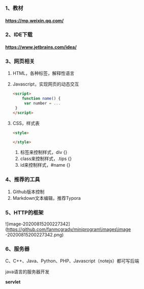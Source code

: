 ### 1、教材

#### https://mp.weixin.qq.com/

### 2、IDE下载

#### https://www.jetbrains.com/idea/

### 3、网页相关

1. HTML，各种标签，解释性语言

2. Javascript，实现网页的动态交互

   ```html
   <script>
       function name() {
   		var number = ...
   	}
   </script>
   ```

   

3. CSS，样式表

   ```html
   <style>
   
   </style>
   ```

   

   1. 标签来控制样式，div {}
   2. class来控制样式，.tips {}
   3. id来控制样式，#name {}

### 4、推荐的工具

1. Github版本控制
2. Markdown文本编辑，推荐Typora

### 5、HTTP的框架

![image-20200815200227342](https://github.com/fanmcgrady/miniprogram\images\image
-20200815200227342.png)

### 6、服务器

C、C++、Java、Python、PHP、Javascript（notejs）都可写后端

java语言的服务器开发

**servlet**